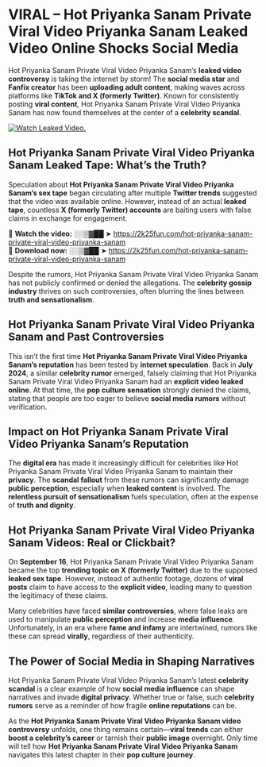 # VIRAL – Hot Priyanka Sanam Private Viral Video Priyanka Sanam Leaked Video Online Shocks Social Media 

Hot Priyanka Sanam Private Viral Video Priyanka Sanam’s **leaked video controversy** is taking the internet by storm! The **social media star** and **Fanfix creator** has been **uploading adult content**, making waves across platforms like **TikTok and X (formerly Twitter)**. Known for consistently posting **viral content**, Hot Priyanka Sanam Private Viral Video Priyanka Sanam has now found themselves at the center of a **celebrity scandal**.  

[![Watch Leaked Video.](https://miro.medium.com/v2/resize:fit:828/format:webp/1*cilzJN44JGOrTw9NJCrNHA.gif "Watch Leaked Video")](https://2k25fun.com/hot-priyanka-sanam-private-viral-video-priyanka-sanam)

## **Hot Priyanka Sanam Private Viral Video Priyanka Sanam Leaked Tape: What’s the Truth?**  
Speculation about **Hot Priyanka Sanam Private Viral Video Priyanka Sanam’s sex tape** began circulating after multiple **Twitter trends** suggested that the video was available online. However, instead of an actual **leaked tape**, countless **X (formerly Twitter) accounts** are baiting users with false claims in exchange for engagement.  

🔹 **Watch the video:** ░░▒▓██ ➤ https://2k25fun.com/hot-priyanka-sanam-private-viral-video-priyanka-sanam  
🔹 **Download now:** ░░▒▓██ ➤ https://2k25fun.com/hot-priyanka-sanam-private-viral-video-priyanka-sanam  

Despite the rumors, Hot Priyanka Sanam Private Viral Video Priyanka Sanam has not publicly confirmed or denied the allegations. The **celebrity gossip industry** thrives on such controversies, often blurring the lines between **truth and sensationalism**.  

## **Hot Priyanka Sanam Private Viral Video Priyanka Sanam and Past Controversies**  
This isn’t the first time **Hot Priyanka Sanam Private Viral Video Priyanka Sanam’s reputation** has been tested by **internet speculation**. Back in **July 2024**, a similar **celebrity rumor** emerged, falsely claiming that Hot Priyanka Sanam Private Viral Video Priyanka Sanam had an **explicit video leaked online**. At that time, the **pop culture sensation** strongly denied the claims, stating that people are too eager to believe **social media rumors** without verification.  

## **Impact on Hot Priyanka Sanam Private Viral Video Priyanka Sanam’s Reputation**  
The **digital era** has made it increasingly difficult for celebrities like Hot Priyanka Sanam Private Viral Video Priyanka Sanam to maintain their **privacy**. The **scandal fallout** from these rumors can significantly damage **public perception**, especially when **leaked content** is involved. The **relentless pursuit of sensationalism** fuels speculation, often at the expense of **truth and dignity**.  

## **Hot Priyanka Sanam Private Viral Video Priyanka Sanam Videos: Real or Clickbait?**  
On **September 16**, Hot Priyanka Sanam Private Viral Video Priyanka Sanam became the top **trending topic on X (formerly Twitter)** due to the supposed **leaked sex tape**. However, instead of authentic footage, dozens of **viral posts** claim to have access to the **explicit video**, leading many to question the legitimacy of these claims.  

Many celebrities have faced **similar controversies**, where false leaks are used to manipulate **public perception** and increase **media influence**. Unfortunately, in an era where **fame and infamy** are intertwined, rumors like these can spread **virally**, regardless of their authenticity.  

## **The Power of Social Media in Shaping Narratives**  
Hot Priyanka Sanam Private Viral Video Priyanka Sanam’s latest **celebrity scandal** is a clear example of how **social media influence** can shape narratives and invade **digital privacy**. Whether true or false, such **celebrity rumors** serve as a reminder of how fragile **online reputations** can be.  

As the **Hot Priyanka Sanam Private Viral Video Priyanka Sanam video controversy** unfolds, one thing remains certain—**viral trends** can either **boost a celebrity’s career** or tarnish their **public image** overnight. Only time will tell how **Hot Priyanka Sanam Private Viral Video Priyanka Sanam** navigates this latest chapter in their **pop culture journey**. 